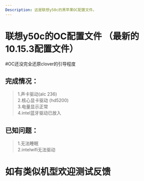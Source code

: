 ```yaml
---
Description: 这是联想y50c的黑苹果OC配置文件。
---
```

# 联想y50c的OC配置文件 （最新的10.15.3配置文件）
#OC还没完全还原clover的引导程度 

## 完成情况：
> 1.声卡驱动(alc 236)<br>
> 2.核心显卡驱动 (hd5200)<br>
> 3.电量显示正常<br>4.intel蓝牙驱动已放入

## 已知问题：

> 1.无法睡眠<br>
> 2.intelwifi无法驱动

# 如有类似机型欢迎测试反馈
